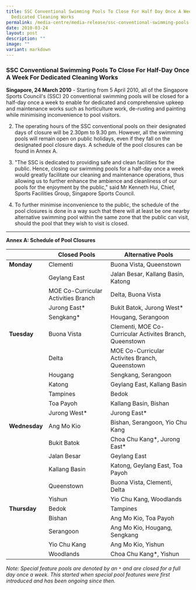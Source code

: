 ```yaml
---
title: SSC Conventional Swimming Pools To Close For Half Day Once A Week For
  Dedicated Cleaning Works
permalink: /media-centre/media-release/ssc-conventional-swimming-pools-to-close-for-half-day-once-a-week-for-de/
date: 2010-03-24
layout: post
description: ""
image: ""
variant: markdown
---
```

### **SSC Conventional Swimming Pools To Close For Half-Day Once A Week For Dedicated Cleaning Works**

**Singapore, 24 March 2010** - Starting from 5 April 2010, all of the Singapore Sports Council's (SSC) 20 conventional swimming pools will be closed for a half-day once a week to enable for dedicated and comprehensive upkeep and maintenance works such as horticulture work, de-rusting and painting while minimising inconvenience to pool visitors.

2. The operating hours of the SSC conventional pools on their designated days of closure will be 2.30pm to 9.30 pm. However, all the swimming pools will remain open on public holidays, even if they fall on the designated pool closure days. A schedule of the pool closures can be found in Annex A.

3. "The SSC is dedicated to providing safe and clean facilities for the public. Hence, closing our swimming pools for a half-day once a week would greatly facilitate our cleaning and maintenance operations, thus allowing us to further enhance the ambience and cleanliness of our pools for the enjoyment by the public," said Mr Kenneth Hui, Chief, Sports Facilities Group, Singapore Sports Council.

4. To further minimise inconvenience to the public, the schedule of the pool closures is done in a way such that there will at least be one nearby alternative swimming pool within the same zone that the public can visit, should the pool that they wish to visit is closed.

---

**Annex A: Schedule of Pool Closures**

| &nbsp;| Closed Pools | Alternative Pools |
|---|---|---|
| **Monday** | Clementi | Buona Vista, Queenstown|
|| Geylang East | Jalan Besar, Kallang Basin, Katong |
|| MOE Co-Curricular Activities Branch |Delta, Buona Vista | Choa Chu Kang* | Bukit Batok, Woodlands |
|| Jurong East* | Bukit Batok, Jurong West* | 
|| Sengkang* | Hougang, Serangoon | 
|**Tuesday** | Buona Vista | Clementi, MOE Co-Curricular Activites Branch, Queenstown|
|| Delta | MOE Co-Curricular Activites Branch, Queenstown |
|| Hougang | Sengkang, Serangoon |
|| Katong | Geylang East, Kallang Basin |
|| Tampines | Bedok |
|| Toa Payoh | Kallang Basin, Bishan |
|| Jurong West* | Jurong East* |
| **Wednesday** | Ang Mo Kio | Bishan, Serangoon, Yio Chu Kang |
|| Bukit Batok | Choa Chu Kang*, Jurong East* |
|| Jalan Besar | Geylang East |
|| Kallang Basin |Katong, Geylang East, Toa Payoh |
||Queenstown | Buona Vista, Clementi, Delta |
|| Yishun |Yio Chu Kang, Woodlands |
| **Thursday** | Bedok | Tampines |
|| Bishan | Ang Mo Kio, Toa Payoh |
|| Serangoon | Ang Mo Kio, Hougang, Sengkang |
|| Yio Chu Kang | Ang Mo Kio, Yishun |
|| Woodlands | Choa Chu Kang*, Yishun |


*Note: Special feature pools are denoted by an `*` and are closed for a full day once a week. This started when special pool features were first introduced and has been ongoing since then.*
